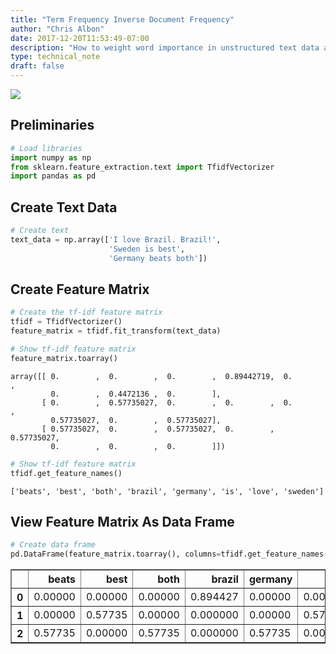 ```yaml
---
title: "Term Frequency Inverse Document Frequency"
author: "Chris Albon"
date: 2017-12-20T11:53:49-07:00
description: "How to weight word importance in unstructured text data as bags of words for machine learning in Python."
type: technical_note
draft: false
---
```

<a alt="tf-idf" href="https://machinelearningflashcards.com">
    <img src="tf-idf/TF-IDF_print.png" class="flashcard center-block">
</a>

## Preliminaries


```python
# Load libraries
import numpy as np
from sklearn.feature_extraction.text import TfidfVectorizer
import pandas as pd
```

## Create Text Data


```python
# Create text
text_data = np.array(['I love Brazil. Brazil!',
                      'Sweden is best',
                      'Germany beats both'])
```

## Create Feature Matrix


```python
# Create the tf-idf feature matrix
tfidf = TfidfVectorizer()
feature_matrix = tfidf.fit_transform(text_data)

# Show tf-idf feature matrix
feature_matrix.toarray()
```




    array([[ 0.        ,  0.        ,  0.        ,  0.89442719,  0.        ,
             0.        ,  0.4472136 ,  0.        ],
           [ 0.        ,  0.57735027,  0.        ,  0.        ,  0.        ,
             0.57735027,  0.        ,  0.57735027],
           [ 0.57735027,  0.        ,  0.57735027,  0.        ,  0.57735027,
             0.        ,  0.        ,  0.        ]])




```python
# Show tf-idf feature matrix
tfidf.get_feature_names()
```




    ['beats', 'best', 'both', 'brazil', 'germany', 'is', 'love', 'sweden']



## View Feature Matrix As Data Frame


```python
# Create data frame
pd.DataFrame(feature_matrix.toarray(), columns=tfidf.get_feature_names())
```




<div>
<style>
    .dataframe thead tr:only-child th {
        text-align: right;
    }

    .dataframe thead th {
        text-align: left;
    }

    .dataframe tbody tr th {
        vertical-align: top;
    }
</style>
<table border="1" class="dataframe">
  <thead>
    <tr style="text-align: right;">
      <th></th>
      <th>beats</th>
      <th>best</th>
      <th>both</th>
      <th>brazil</th>
      <th>germany</th>
      <th>is</th>
      <th>love</th>
      <th>sweden</th>
    </tr>
  </thead>
  <tbody>
    <tr>
      <th>0</th>
      <td>0.00000</td>
      <td>0.00000</td>
      <td>0.00000</td>
      <td>0.894427</td>
      <td>0.00000</td>
      <td>0.00000</td>
      <td>0.447214</td>
      <td>0.00000</td>
    </tr>
    <tr>
      <th>1</th>
      <td>0.00000</td>
      <td>0.57735</td>
      <td>0.00000</td>
      <td>0.000000</td>
      <td>0.00000</td>
      <td>0.57735</td>
      <td>0.000000</td>
      <td>0.57735</td>
    </tr>
    <tr>
      <th>2</th>
      <td>0.57735</td>
      <td>0.00000</td>
      <td>0.57735</td>
      <td>0.000000</td>
      <td>0.57735</td>
      <td>0.00000</td>
      <td>0.000000</td>
      <td>0.00000</td>
    </tr>
  </tbody>
</table>
</div>


